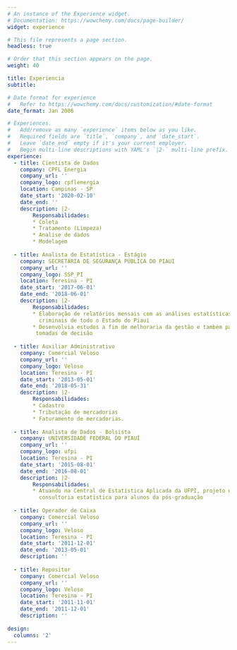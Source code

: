 ```yaml
---
# An instance of the Experience widget.
# Documentation: https://wowchemy.com/docs/page-builder/
widget: experience

# This file represents a page section.
headless: true

# Order that this section appears on the page.
weight: 40

title: Experiencia
subtitle:

# Date format for experience
#   Refer to https://wowchemy.com/docs/customization/#date-format
date_format: Jan 2006

# Experiences.
#   Add/remove as many `experience` items below as you like.
#   Required fields are `title`, `company`, and `date_start`.
#   Leave `date_end` empty if it's your current employer.
#   Begin multi-line descriptions with YAML's `|2-` multi-line prefix.
experience:
  - title: Cientista de Dados
    company: CPFL Energia
    company_url: ''
    company_logo: cpflenergia
    location: Campinas - SP
    date_start: '2020-02-10'
    date_end: ''
    description: |2-
        Responsabilidades:
        * Coleta
        * Tratamento (Limpeza)
        * Analise de dados
        * Modelagem
        
  - title: Analista de Estatística - Estágio
    company: SECRETÁRIA DE SEGURANÇA PÚBLICA DO PIAUI
    company_url: ''
    company_logo: SSP_PI
    location: Teresina - PI
    date_start: '2017-06-01'
    date_end: '2018-06-01'
    description: |2-
        Responsabilidades:
        * Elaboração de relatórios mensais com as análises estatísticas
          criminais de todo o Estado do Piauí
        * Desenvolvia estudos a fim de melhoraria da gestão e também para
         tomadas de decisão
        
  - title: Auxiliar Administrativo
    company: Comercial Veloso
    company_url: ''
    company_logo: Veloso
    location: Teresina - PI
    date_start: '2013-05-01'
    date_end: '2018-05-31'
    description: |2-
        Responsabilidades:    
        * Cadastro
        * Tributação de mercadorias
        * Faturamento de mercadorias.
  
  - title: Analista de Dados - Bolsista
    company: UNIVERSIDADE FEDERAL DO PIAUÍ
    company_url: ''
    company_logo: ufpi
    location: Teresina - PI
    date_start: '2015-08-01'
    date_end: '2016-08-01'
    description: |2-
        Responsabilidades:
        * Atuando na Central de Estatística Aplicada da UFPI, projeto de
          consultoria estatística para alunos da pós-graduação
  
  - title: Operador de Caixa
    company: Comercial Veloso
    company_url: ''
    company_logo: Veloso
    location: Teresina - PI
    date_start: '2011-12-01'
    date_end: '2013-05-01'
    description: ''
    
  - title: Repositor
    company: Comercial Veloso
    company_url: ''
    company_logo: Veloso
    location: Teresina - PI
    date_start: '2011-11-01'
    date_end: '2011-12-01'
    description: ''
    
design:
  columns: '2'
---
```

